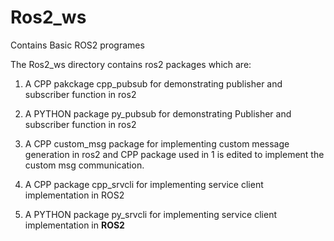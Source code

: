 # Ros2_ws
Contains Basic ROS2 programes

The Ros2_ws directory contains ros2 packages which are:

1. A CPP pakckage cpp_pubsub for demonstrating publisher and subscriber function in ros2

2. A PYTHON package py_pubsub for demonstrating Publisher and subscriber function in ros2

3. A CPP custom_msg package for implementing custom message generation in ros2 and CPP package used in 1 is edited to implement the custom msg communication.

4. A CPP package cpp_srvcli for implementing service client implementation in ROS2 

5. A PYTHON package py_srvcli for implementing service client implementation in <b>ROS2</b> 
